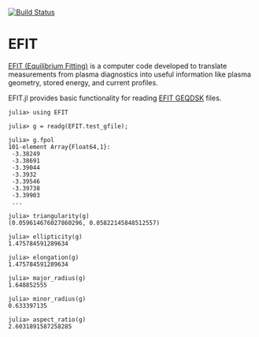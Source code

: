 [![Build Status](https://travis-ci.org/JuliaFusion/EFIT.jl.svg?branch=master)](https://travis-ci.org/JuliaFusion/EFIT.jl)

# EFIT

[EFIT (Equilibrium Fitting)](https://fusion.gat.com/theory/Efit) is a computer code developed to translate measurements from plasma diagnostics into useful information like plasma geometry, stored energy, and current profiles.


EFIT.jl provides basic functionality for reading [EFIT GEQDSK](https://fusion.gat.com/theory/Efitgeqdsk) files.

```
julia> using EFIT

julia> g = readg(EFIT.test_gfile);

julia> g.fpol
101-element Array{Float64,1}:
 -3.38249
 -3.38691
 -3.39044
 -3.3932
 -3.39546
 -3.39738
 -3.39903
 ...

julia> triangularity(g)
(0.059614676027860296, 0.05822145848512557)

julia> ellipticity(g)
1.475784591289634

julia> elongation(g)
1.475784591289634

julia> major_radius(g)
1.648852555

julia> minor_radius(g)
0.633397135

julia> aspect_ratio(g)
2.6031891587258285
```
